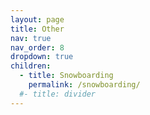 ```yaml
---
layout: page
title: Other
nav: true
nav_order: 8
dropdown: true
children:
  - title: Snowboarding
    permalink: /snowboarding/
  #- title: divider
---
```

